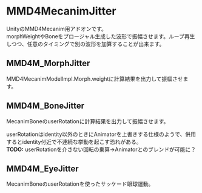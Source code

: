 # MMD4MecanimJitter
UnityのMMD4Mecanim用アドオンです。  
morphWeightやBoneをプロージャル生成した波形で振幅させます。ループ再生しつつ、任意のタイミングで別の波形を加算することが出来ます。  
## MMD4M_MorphJitter
MMD4MecanimModelImpl.Morph.weightに計算結果を出力して振幅させます。
## MMD4M_BoneJitter
MecanimBoneのuserRotationに計算結果を出力して振幅させます。

userRotationはidentity以外のときにAnimatorを上書きする仕様のようで、併用するとidentity付近で不連続な挙動を起こす恐れがある。  
**TODO:** userRotationを介さない回転の乗算→Animatorとのブレンドが可能に？
## MMD4M_EyeJitter
MecanimBoneのuserRotationを使ったサッケード眼球運動。
